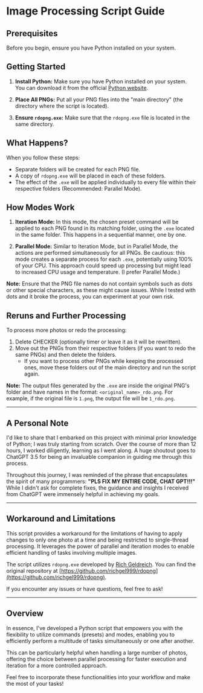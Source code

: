 # Image Processing Script Guide

## Prerequisites

Before you begin, ensure you have Python installed on your system.

## Getting Started

1. **Install Python:**
   Make sure you have Python installed on your system. You can download it from the official [Python website](https://www.python.org/downloads/).

2. **Place All PNGs:**
   Put all your PNG files into the "main directory" (the directory where the script is located).

3. **Ensure `rdopng.exe`:**
   Make sure that the `rdopng.exe` file is located in the same directory.

## What Happens?

When you follow these steps:

- Separate folders will be created for each PNG file.
- A copy of `rdopng.exe` will be placed in each of these folders.
- The effect of the `.exe` will be applied individually to every file within their respective folders (Recommended: Parallel Mode).

## How Modes Work

1. **Iteration Mode:**
   In this mode, the chosen preset command will be applied to each PNG found in its matching folder, using the `.exe` located in the same folder. This happens in a sequential manner, one by one.

2. **Parallel Mode:**
   Similar to Iteration Mode, but in Parallel Mode, the actions are performed simultaneously for all PNGs. Be cautious: this mode creates a separate process for each `.exe`, potentially using 100% of your CPU. This approach could speed up processing but might lead to increased CPU usage and temperature. (I prefer Parallel Mode.)

**Note:** Ensure that the PNG file names do not contain symbols such as dots or other special characters, as these might cause issues. While I tested with dots and it broke the process, you can experiment at your own risk.

## Reruns and Further Processing

To process more photos or redo the processing:

1. Delete CHECKER (optionally timer or leave it as it will be rewritten).
2. Move out the PNGs from their respective folders (if you want to redo the same PNGs) and then delete the folders.
   - If you want to process other PNGs while keeping the processed ones, move these folders out of the main directory and run the script again.

**Note:** The output files generated by the `.exe` are inside the original PNG's folder and have names in the format: `<original_name>_rdo.png`. For example, if the original file is `1.png`, the output file will be `1_rdo.png`.

---

## A Personal Note

I'd like to share that I embarked on this project with minimal prior knowledge of Python; I was truly starting from scratch. Over the course of more than 12 hours, I worked diligently, learning as I went along. A huge shoutout goes to ChatGPT 3.5 for being an invaluable companion in guiding me through this process.

Throughout this journey, I was reminded of the phrase that encapsulates the spirit of many programmers: **"PLS FIX MY ENTIRE CODE, CHAT GPT!!!"** While I didn't ask for complete fixes, the guidance and insights I received from ChatGPT were immensely helpful in achieving my goals.

---

## Workaround and Limitations

This script provides a workaround for the limitations of having to apply changes to only one photo at a time and being restricted to single-thread processing. It leverages the power of parallel and iteration modes to enable efficient handling of tasks involving multiple images.

The script utilizes `rdopng.exe` developed by [Rich Geldreich](https://github.com/richgel999). You can find the original repository at [https://github.com/richgel999/rdopng](https://github.com/richgel999/rdopng).

If you encounter any issues or have questions, feel free to ask!

---

## Overview

In essence, I've developed a Python script that empowers you with the flexibility to utilize commands (presets) and modes, enabling you to efficiently perform a multitude of tasks simultaneously or one after another. 

This can be particularly helpful when handling a large number of photos, offering the choice between parallel processing for faster execution and iteration for a more controlled approach. 

Feel free to incorporate these functionalities into your workflow and make the most of your tasks!

